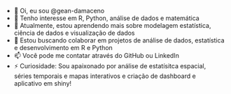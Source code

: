 - 👋 Oi, eu sou @gean-damaceno
- 👀 Tenho interesse em R, Python, análise de dados e matemática
- 🌱 Atualmente, estou aprendendo mais sobre modelagem estatística, ciência de dados e visualização de dados
- 💞️ Estou buscando colaborar em projetos de análise de dados, estatística e desenvolvimento em R e Python
- 📫 Você pode me contatar através do GitHub ou LinkedIn
- ⚡ Curiosidade: Sou apaixonado por análise de estatísitca espacial, séries temporais e mapas interativos e criação de dashboard e aplicativo em shiny!

<!---
gean-damaceno/gean-damaceno is a ✨ special ✨ repository because its `README.md` (this file) appears on your GitHub profile.
You can click the Preview link to take a look at your changes.
--->
